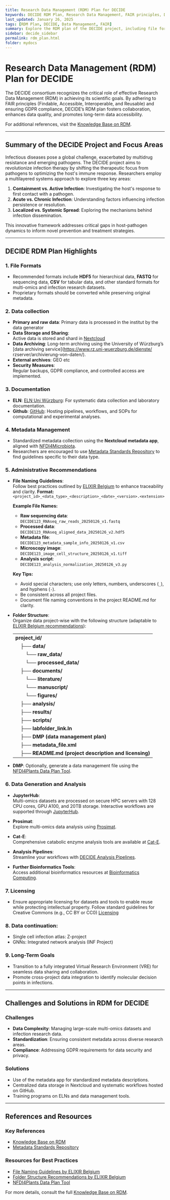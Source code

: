 ```yaml
---
title: Research Data Management (RDM) Plan for DECIDE
keywords: DECIDE RDM Plan, Research Data Management, FAIR principles, Data Lifecycle
last_updated: January 26, 2025
tags: [RDM Plan, DECIDE, Data Management, FAIR]
summary: Explore the RDM plan of the DECIDE project, including file formats, metadata management, and long-term goals for a FAIR and secure data lifecycle.
sidebar: decide_sidebar
permalink: rdm_plan.html
folder: mydocs
---
```


# Research Data Management (RDM) Plan for DECIDE

The DECIDE consortium recognizes the critical role of effective Research Data Management (RDM) in achieving its scientific goals. By adhering to FAIR principles (Findable, Accessible, Interoperable, and Reusable) and ensuring GDPR compliance, DECIDE’s RDM plan fosters collaboration, enhances data quality, and promotes long-term data accessibility.

For additional references, visit the [Knowledge Base on RDM](https://knowledgebase.nfdi4microbiota.de/Getting-Started/01-introduction.html).

---

## Summary of the DECIDE Project and Focus Areas

Infectious diseases pose a global challenge, exacerbated by multidrug resistance and emerging pathogens. The DECIDE project aims to revolutionize infection therapy by shifting the therapeutic focus from pathogens to optimizing the host's immune response. Researchers employ a multilayered systems approach to explore three key areas:

1. **Containment vs. Active Infection**: Investigating the host's response to first contact with a pathogen.
2. **Acute vs. Chronic Infection**: Understanding factors influencing infection persistence or resolution.
3. **Localized vs. Systemic Spread**: Exploring the mechanisms behind infection dissemination.

This innovative framework addresses critical gaps in host-pathogen dynamics to inform novel prevention and treatment strategies.

---

## DECIDE RDM Plan Highlights

### 1. File Formats
- Recommended formats include **HDF5** for hierarchical data, **FASTQ** for sequencing data, **CSV** for tabular data, and other standard formats for multi-omics and infection research datasets.
- Proprietary formats should be converted while preserving original metadata.


### 2. Data collection
- **Primary and raw data**:
  Primary data is processed in the institut by the data generator
- **Data Storage and Sharing**:  
  Active data is stored and shard in [Nextcloud](https://www.coreunitrdm.biozentrum.uni-wuerzburg.de/)
- **Data Archiving**: Long-term archiving using the University of Würzburg’s [data archiving service](https://www.rz.uni-wuerzburg.de/dienste/    rzserver/archivierung-von-daten/).
- **External archives**: GEO etc
- **Security Measures**:  
  Regular backups, GDPR compliance, and controlled access are implemented.


### 3. Documentation
- **ELN**:
   [ELN Uni Würzburg](https://www.rz.uni-wuerzburg.de/dienste/forschung-digital/eln/): For systematic data collection and laboratory documentation.
- **Github**:
   [GitHub](https://github.com/CoreUnitRDM): Hosting pipelines, workflows, and SOPs for computational and experimental analyses.



### 4. Metadata Management
- Standardized metadata collection using the **Nextcloud metadata app**, aligned with [NFDI4Microbiota](https://knowledgebase.nfdi4microbiota.de/Research-Data-Management/03-md.html).
- Researchers are encouraged to use [Metadata Standards Repository](https://github.com/NFDI4Microbiota/MetadataStandards) to find guidelines specific to their data type.


### 5. Administrative Recommendations
- **File Naming Guidelines**:  
  Follow best practices outlined by [ELIXIR Belgium](https://rdm.elixir-belgium.org/file_naming) to enhance traceability and clarity.
    **Format:**  
  `<project_id>_<data_type>_<description>_<date>_<version>.<extension>`

  **Example File Names:**  
  - **Raw sequencing data**:  
    `DECIDE123_RNAseq_raw_reads_20250126_v1.fastq`
  - **Processed data**:  
    `DECIDE123_RNAseq_aligned_data_20250126_v2.hdf5`
  - **Metadata file**:  
    `DECIDE123_metadata_sample_info_20250126_v1.csv`
  - **Microscopy image**:  
    `DECIDE123_image_cell_structure_20250126_v1.tiff`
  - **Analysis script**:  
    `DECIDE123_analysis_normalization_20250126_v3.py`

  **Key Tips:**
  - Avoid special characters; use only letters, numbers, underscores (`_`), and hyphens (`-`).
  - Be consistent across all project files.
  - Document file naming conventions in the project README.md for clarity.

- **Folder Structure**:  
  Organize data project-wise with the following structure (adaptable to [ELIXIR Belgium recommendations](https://rdm.elixir-belgium.org/folder_structure)):

    <table>
        <tr><td><b>project_id/</b></td></tr>
        <tr><td>&emsp;├── <b>data/</b></td></tr>
        <tr><td>&emsp;&emsp;└── <b>raw_data/</b></td></tr>
        <tr><td>&emsp;&emsp;└── <b>processed_data/</b></td></tr>
        <tr><td>&emsp;├── <b>documents/</b></td></tr>
        <tr><td>&emsp;&emsp;└── <b>literature/</b></td></tr>
        <tr><td>&emsp;&emsp;└── <b>manuscript/</b></td></tr>
        <tr><td>&emsp;&emsp;└── <b>figures/</b></td></tr>
        <tr><td>&emsp;├── <b>analysis/</b></td></tr>
        <tr><td>&emsp;├── <b>results/</b></td></tr>
        <tr><td>&emsp;├── <b>scripts/</b></td></tr>
        <tr><td>&emsp;├── <b>labfolder_link.ln</b></td></tr>
        <tr><td>&emsp;├── <b>DMP (data management plan)</b></td></tr>
        <tr><td>&emsp;├── <b>metadata_file.xml</b></td></tr>
        <tr><td>&emsp;├── <b>README.md (project description and licensing)</b></td></tr>
    </table>

- **DMP**: 
    Optionally, generate a data management file using the [NFDI4Plants Data Plan Tool](https://www.nfdi4plants.de/dataplan/).

### 6. Data Generation and Analysis

- **JupyterHub**:  
  Multi-omics datasets are processed on secure HPC servers with 128 CPU cores, GPU A100, and 20TB storage. Interactive workflows are supported through [JupyterHub](https://132.187.22.206:8000/).

- **Prosimat**:  
  Explore multi-omics data analysis using [Prosimat](https://prosimat.bioinfo-wuerz.de/).

- **Cat-E**:  
  Comprehensive catabolic enzyme analysis tools are available at [Cat-E](https://cat-e.bioinfo-wuerz.de/).

- **Analysis Pipelines**:  
  Streamline your workflows with [DECIDE Analysis Pipelines](https://github.com/CoreUnitRDM).

- **Further Bioinformatics Tools**:  
  Access additional bioinformatics resources at [Bioinformatics Computing](https://www.biozentrum.uni-wuerzburg.de/bioinfo/computing/).


### 7. Licensing
- Ensure appropriate licensing for datasets and tools to enable reuse while protecting intellectual property. Follow standard guidelines for Creative Commons (e.g., CC BY or CC0) [Licensing](https://knowledgebase.nfdi4microbiota.de/RDM-Share/26-licenses.html)


### 8. Data continuation: 
- Single cell infection atlas: Z-project
- GNNs: Integrated network analysis (INF Project)


### 9. Long-Term Goals
- Transition to a fully integrated Virtual Research Environment (VRE) for seamless data sharing and collaboration.
- Promote cross-project data integration to identify molecular decision points in infections.

---

## Challenges and Solutions in RDM for DECIDE

### Challenges
- **Data Complexity**: Managing large-scale multi-omics datasets and infection research data.
- **Standardization**: Ensuring consistent metadata across diverse research areas.
- **Compliance**: Addressing GDPR requirements for data security and privacy.

### Solutions
- Use of the metadata app for standardized metadata descriptions.
- Centralized data storage in Nextcloud and systematic workflows hosted on GitHub.
- Training programs on ELNs and data management tools.

---

## References and Resources

### Key References
- [Knowledge Base on RDM](https://knowledgebase.nfdi4microbiota.de/Research-Data-Management/01-introduction.html)
- [Metadata Standards Repository](https://github.com/NFDI4Microbiota/MetadataStandards)

### Resources for Best Practices
- [File Naming Guidelines by ELIXIR Belgium](https://rdm.elixir-belgium.org/file_naming)
- [Folder Structure Recommendations by ELIXIR Belgium](https://rdm.elixir-belgium.org/folder_structure)
- [NFDI4Plants Data Plan Tool](https://www.nfdi4plants.de/dataplan/)

For more details, consult the full [Knowledge Base on RDM](https://knowledgebase.nfdi4microbiota.de/Research-Data-Management/01-introduction.html).
